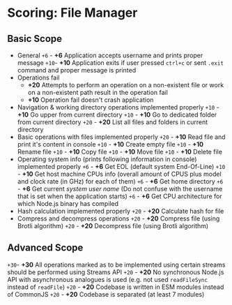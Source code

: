 # Scoring: File Manager

## Basic Scope

- General
  `+6` - **+6** Application accepts username and prints proper message
  `+10`- **+10** Application exits if user pressed `ctrl+c` or sent `.exit` command and proper message is printed
- Operations fail
  - **+20** Attempts to perform an operation on a non-existent file or work on a non-existent path result in the operation fail
  - **+10** Operation fail doesn't crash application
- Navigation & working directory operations implemented properly
  `+10` - **+10** Go upper from current directory
  `+10` - **+10** Go to dedicated folder from current directory
  `+20` - **+20** List all files and folders in current directory
- Basic operations with files implemented properly
  `+20` - **+10** Read file and print it's content in console
  `+10` - **+10** Create empty file
  `+10` - **+10** Rename file
  `+10` - **+10** Copy file
  `+10` - **+10** Move file
  `+10` - **+10** Delete file
- Operating system info (prints following information in console) implemented properly
  `+6` - **+6** Get EOL (default system End-Of-Line)
  `+10` - **+10** Get host machine CPUs info (overall amount of CPUS plus model and clock rate (in GHz) for each of them)
  `+6` - **+6** Get home directory
  `+6` - **+6** Get current _system user name_ (Do not confuse with the username that is set when the application starts)
  `+6` - **+6** Get CPU architecture for which Node.js binary has compiled
- Hash calculation implemented properly
  `+20` - **+20** Calculate hash for file
- Compress and decompress operations
  `+20` - **+20** Compress file (using Brotli algorithm)
  `+20` - **+20** Decompress file (using Brotli algorithm)

## Advanced Scope

`+30`- **+30** All operations marked as to be implemented using certain streams should be performed using Streams API
`+20` - **+20** No synchronous Node.js API with asynchronous analogues is used (e.g. not used `readFileSync` instead of `readFile`)
`+20` - **+20** Codebase is written in ESM modules instead of CommonJS
`+20` - **+20** Codebase is separated (at least 7 modules)
